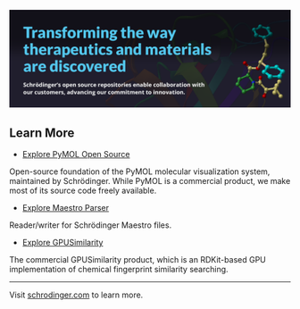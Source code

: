 ![Schrodinger GitHub](https://github.com/schrodinger/.github/blob/main/profile/schrodinger-github-header.png)

## Learn More

* [Explore PyMOL Open Source](https://github.com/schrodinger/pymol-open-source)

Open-source foundation of the PyMOL molecular visualization system, maintained by Schrödinger. While PyMOL is a commercial product, we make most of its source code freely available.

* [Explore Maestro Parser](https://github.com/schrodinger/maeparser)

Reader/writer for Schrödinger Maestro files.

* [Explore GPUSimilarity](https://github.com/schrodinger/gpusimilarity)

The commercial GPUSimilarity product, which is an RDKit-based GPU implementation of chemical fingerprint similarity searching.

----

Visit [schrodinger.com](https://schrodinger.com)  to learn more.
